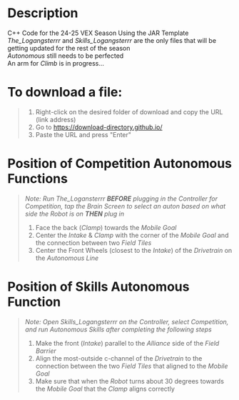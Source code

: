 # Description
C++ Code for the 24-25 VEX Season Using the JAR Template  
*The_Logangsterrr*  and *Skills_Logangsterrr* are the only files that will be getting updated for the rest of the season  
*Autonomous* still needs to be perfected  
An arm for *Climb* is in progress...

# To download a file:
> 1. Right-click on the desired folder of download and copy the URL (link address)  
> 2. Go to https://download-directory.github.io/  
> 3. Paste the URL and press "Enter"

# Position of Competition Autonomous Functions
> *Note: Run The_Logansterrr **BEFORE** plugging in the Controller for Competition, tap the Brain Screen to select an auton based on what side the Robot is on **THEN** plug in*
> 1. Face the back (*Clamp*) towards the *Mobile Goal*  
> 2. Center the *Intake* & *Clamp* with the corner of the *Mobile Goal* and the connection between two *Field Tiles*  
> 3. Center the Front Wheels (closest to the *Intake*) of the *Drivetrain* on the *Autonomous Line*

# Position of Skills Autonomous Function
> *Note: Open Skills_Logangsterrr on the Controller, select Competition, and run Autonomous Skills after completing the following steps*
> 1. Make the front (*Intake*) parallel to the *Alliance* side of the *Field Barrier*
> 2. Align the most-outside c-channel of the *Drivetrain* to the connection between the two *Field Tiles* that aligned to the *Mobile Goal*
> 3. Make sure that when the *Robot* turns about 30 degrees towards the *Mobile Goal* that the *Clamp* aligns correctly
